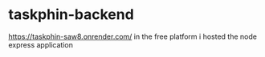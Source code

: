 # taskphin-backend

https://taskphin-saw8.onrender.com/ in the free platform i hosted the node
express application
